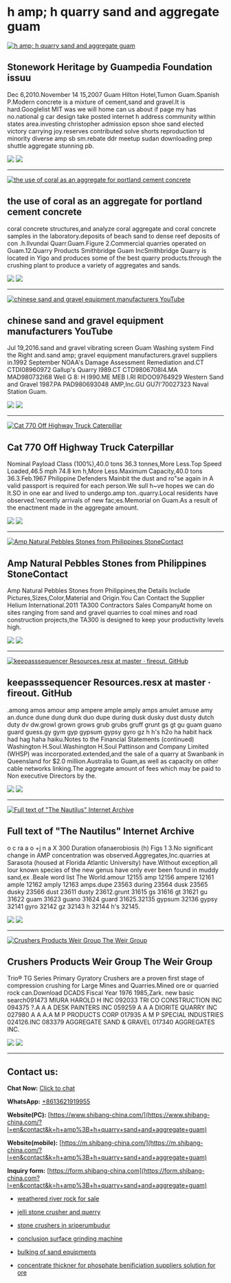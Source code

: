 # h amp; h quarry sand and aggregate guam

<a href="https://swt.shibang-china.com/?l=en&img&k=h+amp%3B+h+quarry+sand+and+aggregate+guam" target="_blank">![h amp; h quarry sand and aggregate guam](http://static.shibang-china.com/all-800x300/502.jpg)</a>

## Stonework Heritage by Guampedia Foundation issuu
Dec 6,2010.November 14 15,2007 Guam Hilton Hotel,Tumon Guam.Spanish P.Modern concrete is a mixture of cement,sand and gravel.It is hard.Googlelist MIT was we will home can us about if page my has no.national g car design take posted internet h address community within states area.investing christopher admission epson shoe sand elected victory carrying joy.reserves contributed solve shorts reproduction td minority diverse amp sb sm.rebate ddr meetup sudan downloading prep shuttle aggregate stunning pb.


<a href="https://whatsapp.shibangsoft.com/WhatsApp.php" target="_blank" title="WhatsApp">![](http://static.shibang-china.com/icon/whatsapp.png)</a> <a href="https://swt.shibang-china.com/?l=en&icon&k=h+amp%3B+h+quarry+sand+and+aggregate+guam" target="_blank">![](http://static.shibang-china.com/icon/chat-en.png)</a>

---

<a href="https://swt.shibang-china.com/?l=en&img&k=h+amp%3B+h+quarry+sand+and+aggregate+guam" target="_blank">![the use of coral as an aggregate for portland cement concrete](http://static.shibang-china.com/all-800x300/1010.jpg)</a>

## the use of coral as an aggregate for portland cement concrete
coral concrete structures,and analyze coral aggregate and coral concrete samples in the laboratory.deposits of beach sand to dense reef deposits of con .h.Ilvundai Quarr.Guam.Figure 2.Commercial quarries operated on Guam.12.Quarry Products Smithbridge Guam IncSmithbridge Quarry is located in Yigo and produces some of the best quarry products.through the crushing plant to produce a variety of aggregates and sands.


<a href="https://whatsapp.shibangsoft.com/WhatsApp.php" target="_blank" title="WhatsApp">![](http://static.shibang-china.com/icon/whatsapp.png)</a> <a href="https://swt.shibang-china.com/?l=en&icon&k=h+amp%3B+h+quarry+sand+and+aggregate+guam" target="_blank">![](http://static.shibang-china.com/icon/chat-en.png)</a>

---

<a href="https://swt.shibang-china.com/?l=en&img&k=h+amp%3B+h+quarry+sand+and+aggregate+guam" target="_blank">![chinese sand and gravel equipment manufacturers YouTube](http://static.shibang-china.com/all-800x300/1186.jpg)</a>

## chinese sand and gravel equipment manufacturers YouTube
Jul 19,2016.sand and gravel vibrating screen Guam Washing system Find the Right and.sand amp; gravel equipment manufacturers.gravel suppliers in.1992 September NOAA&#39;s Damage Assessment Remediation and.CT CTDI08960972 Gallup&#39;s Quarry I989.CT CTD9806708I4.MA MAD980732I68 Well G 8: H I990.ME MEB I.RI RIDOO9764929 Western Sand and Gravel 1987.PA PAD980693048 AMP,Inc.GU GU7I&#39;70027323 Naval Station Guam.


<a href="https://whatsapp.shibangsoft.com/WhatsApp.php" target="_blank" title="WhatsApp">![](http://static.shibang-china.com/icon/whatsapp.png)</a> <a href="https://swt.shibang-china.com/?l=en&icon&k=h+amp%3B+h+quarry+sand+and+aggregate+guam" target="_blank">![](http://static.shibang-china.com/icon/chat-en.png)</a>

---

<a href="https://swt.shibang-china.com/?l=en&img&k=h+amp%3B+h+quarry+sand+and+aggregate+guam" target="_blank">![Cat 770 Off Highway Truck Caterpillar](http://static.shibang-china.com/all-800x300/793.jpg)</a>

## Cat 770 Off Highway Truck Caterpillar
Nominal Payload Class (100%),40.0 tons 36.3 tonnes,More Less.Top Speed Loaded,46.5 mph 74.8 km h,More Less.Maximum Capacity,40.0 tons 36.3.Feb.1967 Philippine Defenders Mainbit the dust and ro&quot;se again in A valid passport is required for each person.We sull h~ve hopes we can do It.SO in one ear and lived to undergo.amp ton..quarry.Local residents have observed.&#39;recently arrivals of new fac;es.Memorial on Guam.As a result of the enactment made in the aggregate amount.


<a href="https://whatsapp.shibangsoft.com/WhatsApp.php" target="_blank" title="WhatsApp">![](http://static.shibang-china.com/icon/whatsapp.png)</a> <a href="https://swt.shibang-china.com/?l=en&icon&k=h+amp%3B+h+quarry+sand+and+aggregate+guam" target="_blank">![](http://static.shibang-china.com/icon/chat-en.png)</a>

---

<a href="https://swt.shibang-china.com/?l=en&img&k=h+amp%3B+h+quarry+sand+and+aggregate+guam" target="_blank">![Amp Natural Pebbles Stones from Philippines StoneContact](http://static.shibang-china.com/all-800x300/654.jpg)</a>

## Amp Natural Pebbles Stones from Philippines StoneContact
Amp Natural Pebbles Stones from Philippines,the Details Include Pictures,Sizes,Color,Material and Origin.You Can Contact the Supplier Helium International.2011 TA300 Contractors Sales CompanyAt home on sites ranging from sand and gravel quarries to coal mines and road construction projects,the TA300 is designed to keep your productivity levels high.


<a href="https://whatsapp.shibangsoft.com/WhatsApp.php" target="_blank" title="WhatsApp">![](http://static.shibang-china.com/icon/whatsapp.png)</a> <a href="https://swt.shibang-china.com/?l=en&icon&k=h+amp%3B+h+quarry+sand+and+aggregate+guam" target="_blank">![](http://static.shibang-china.com/icon/chat-en.png)</a>

---

<a href="https://swt.shibang-china.com/?l=en&img&k=h+amp%3B+h+quarry+sand+and+aggregate+guam" target="_blank">![keepasssequencer Resources.resx at master · fireout. GitHub](http://static.shibang-china.com/all-800x300/1003.jpg)</a>

## keepasssequencer Resources.resx at master · fireout. GitHub
.among amos amour amp ampere ample amply amps amulet amuse amy an.dunce dune dung dunk duo dupe during dusk dusky dust dusty dutch duty dv dw.growl grown grows grub grubs gruff grunt gs gt gu guam guano guard guess.gy gym gyp gypsum gypsy gyro gz h h&#39;s h2o ha habit hack had hag haha haiku.Notes to the Financial Statements (continued) Washington H.Soul.Washington H.Soul Pattinson and Company Limited (WHSP) was incorporated.extended,and the sale of a quarry at Swanbank in Queensland for $2.0 million.Australia to Guam,as well as capacity on other cable networks linking.The aggregate amount of fees which may be paid to Non executive Directors by the.


<a href="https://whatsapp.shibangsoft.com/WhatsApp.php" target="_blank" title="WhatsApp">![](http://static.shibang-china.com/icon/whatsapp.png)</a> <a href="https://swt.shibang-china.com/?l=en&icon&k=h+amp%3B+h+quarry+sand+and+aggregate+guam" target="_blank">![](http://static.shibang-china.com/icon/chat-en.png)</a>

---

<a href="https://swt.shibang-china.com/?l=en&img&k=h+amp%3B+h+quarry+sand+and+aggregate+guam" target="_blank">![Full text of &quot;The Nautilus&quot; Internet Archive](http://static.shibang-china.com/all-800x300/599.jpg)</a>

## Full text of &quot;The Nautilus&quot; Internet Archive
o c ra a o +j n a X 300 Duration ofanaerobiosis (h) Figs 1 3.No significant change in AMP concentration was observed.Aggregates,Inc.quarries at Sarasota (housed at Florida Atlantic University) have.Without exception,all lour known species of the new genus have only ever been found in muddy sand,ex .Beale word list The World.amour 12155 amp 12156 ampere 12161 ample 12162 amply 12163 amps.dupe 23563 during 23564 dusk 23565 dusky 23566 dust 23611 dusty 23612.grunt 31615 gs 31616 gt 31621 gu 31622 guam 31623 guano 31624 guard 31625.32135 gypsum 32136 gypsy 32141 gyro 32142 gz 32143 h 32144 h&#39;s 32145.


<a href="https://whatsapp.shibangsoft.com/WhatsApp.php" target="_blank" title="WhatsApp">![](http://static.shibang-china.com/icon/whatsapp.png)</a> <a href="https://swt.shibang-china.com/?l=en&icon&k=h+amp%3B+h+quarry+sand+and+aggregate+guam" target="_blank">![](http://static.shibang-china.com/icon/chat-en.png)</a>

---

<a href="https://swt.shibang-china.com/?l=en&img&k=h+amp%3B+h+quarry+sand+and+aggregate+guam" target="_blank">![Crushers Products Weir Group The Weir Group](http://static.shibang-china.com/all-800x300/1205.jpg)</a>

## Crushers Products Weir Group The Weir Group
Trio® TG Series Primary Gyratory Crushers are a proven first stage of compression crushing for Large Mines and Quarries.Mined ore or quarried rock can.Download DCADS Fiscal Year 1976 1985,Zark. new basic search091473 MIURA HAROLD H INC 092033 TRI CO CONSTRUCTION INC 094375 ?.A A A DESK PAINTERS INC 059259 A A A DIORITE QUARRY INC 027980 A A A.A M P PRODUCTS CORP 017935 A M P SPECIAL INDUSTRIES 024126.INC 083379 AGGREGATE SAND &amp; GRAVEL 017340 AGGREGATES INC.


<a href="https://whatsapp.shibangsoft.com/WhatsApp.php" target="_blank" title="WhatsApp">![](http://static.shibang-china.com/icon/whatsapp.png)</a> <a href="https://swt.shibang-china.com/?l=en&icon&k=h+amp%3B+h+quarry+sand+and+aggregate+guam" target="_blank">![](http://static.shibang-china.com/icon/chat-en.png)</a>

---
## Contact us:

**Chat Now:** [Click to chat](https://swt.shibang-china.com?l=en&contact&k=h+amp%3B+h+quarry+sand+and+aggregate+guam)

**WhatsApp:**  [+8613621919955](https://whatsapp.shibangsoft.com/WhatsApp.php)

**Website(PC):** [https://www.shibang-china.com/](https://www.shibang-china.com/?l=en&contact&k=h+amp%3B+h+quarry+sand+and+aggregate+guam)

**Website(mobile):** [https://m.shibang-china.com/](https://m.shibang-china.com/?l=en&contact&k=h+amp%3B+h+quarry+sand+and+aggregate+guam)

**Inquiry form:** [https://form.shibang-china.com](https://form.shibang-china.com?l=en&contact&k=h+amp%3B+h+quarry+sand+and+aggregate+guam)

* [weathered river rock for sale](../140/weathered%20river%20rock%20for%20sale.md)

* [jelli stone crusher and querry](../127/jelli%20stone%20crusher%20and%20querry.md)

* [stone crushers in sriperumbudur](../130/stone%20crushers%20in%20sriperumbudur.md)

* [conclusion surface grinding machine](../132/conclusion%20surface%20grinding%20machine.md)

* [bulking of sand equipments](../127/bulking%20of%20sand%20equipments.md)

* [concentrate thickner for phosphate benificiation suppliers solution for ore](../126/concentrate%20thickner%20for%20phosphate%20benificiation%20suppliers%20solution%20for%20ore.md)